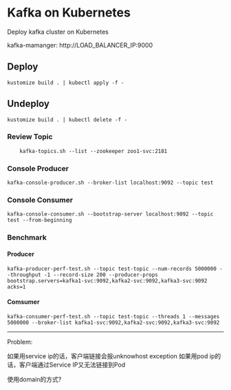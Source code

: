 Kafka on Kubernetes
================================
Deploy kafka cluster on Kubernetes

kafka-mamanger: http://LOAD_BALANCER_IP:9000

## Deploy
```
kustomize build . | kubectl apply -f -
```

## Undeploy
```
kustomize build . | kubectl delete -f -
```

### Review Topic
```
    kafka-topics.sh --list --zookeeper zoo1-svc:2181
```

### Console Producer
```
kafka-console-producer.sh --broker-list localhost:9092 --topic test
```

### Console Consumer
```
kafka-console-consumer.sh --bootstrap-server localhost:9092 --topic test --from-beginning
```

### Benchmark

#### Producer
```
kafka-producer-perf-test.sh --topic test-topic --num-records 5000000 --throughput -1 --record-size 200 --producer-props bootstrap.servers=kafka1-svc:9092,kafka2-svc:9092,kafka3-svc:9092 acks=1
```

#### Comsumer
```
kafka-consumer-perf-test.sh --topic test-topic --threads 1 --messages 5000000 --broker-list kafka1-svc:9092,kafka2-svc:9092,kafka3-svc:9092
```

---

Problem:

如果用service ip的话，客户端链接会报unknowhost exception
如果用pod ip的话，客户端通过Service IP又无法链接到Pod

使用domain的方式?